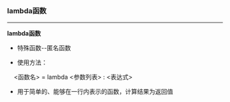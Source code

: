 ### lambda函数

------

**lambda函数**

- 特殊函数--匿名函数

- 使用方法：

&nbsp;&nbsp;&nbsp;&nbsp;<函数名> = lambda <参数列表> : <表达式>

- 用于简单的、能够在一行内表示的函数，计算结果为返回值

